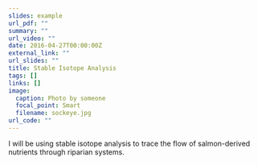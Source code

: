 ```yaml
---
slides: example
url_pdf: ""
summary: ""
url_video: ""
date: 2016-04-27T00:00:00Z
external_link: ""
url_slides: ""
title: Stable Isotope Analysis
tags: []
links: []
image:
  caption: Photo by someone
  focal_point: Smart
  filename: sockeye.jpg
url_code: ""
---
```

I will be using stable isotope analysis to trace the flow of salmon-derived nutrients through riparian systems.